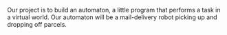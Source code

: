 Our project is to build an automaton, a little program that performs a task in a virtual world. Our automaton will be a mail-delivery robot picking up and dropping off parcels.
